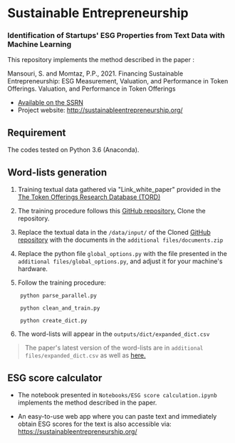 # Sustainable Entrepreneurship

### Identification of Startups' ESG Properties from Text Data with Machine Learning

This repository implements the method described in the paper :

Mansouri, S. and Momtaz, P.P., 2021. Financing Sustainable Entrepreneurship: ESG Measurement, Valuation, and Performance in Token Offerings. Valuation, and Performance in Token Offerings

* [Available on the SSRN](https://papers.ssrn.com/sol3/papers.cfm?abstract_id=3844259)
* Project website: http://sustainableentrepreneurship.org/


## Requirement
The codes tested on Python 3.6 (Anaconda).

## Word-lists generation

1. Training textual data gathered via "Link_white_paper" provided in the [The Token Offerings Research Database (TORD)](https://www.paulmomtaz.com/data/tord)

2. The training procedure follows this [GitHub repository.](https://github.com/MS20190155/Measuring-Corporate-Culture-Using-Machine-Learning) Clone the repository. 

3. Replace the textual data in the `/data/input/` of the Cloned [GitHub repository](https://github.com/MS20190155/Measuring-Corporate-Culture-Using-Machine-Learning) with the documents in the `additional files/documents.zip`

4. Replace the python file `global_options.py` with the file presented in the `additional files/global_options.py`, and adjust it for your machine's hardware.

5. Follow the training procedure:

```    
    python parse_parallel.py
    
    python clean_and_train.py
    
    python create_dict.py

```

6. The word-lists will appear in the `outputs/dict/expanded_dict.csv` 
> The paper's latest version of the word-lists are in `additional files/expanded_dict.csv` as well as [here.](https://www.dropbox.com/s/e28dihonntg8o82/expanded_dict.csv?dl=0)


## ESG score calculator

- The notebook presented in `Notebooks/ESG score calculation.ipynb` implements the method described in the paper.

- An easy-to-use web app where you can paste text and immediately obtain ESG scores for the text is also accessible via: https://sustainableentrepreneurship.org/